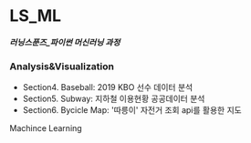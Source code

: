 # LS_ML
***러닝스푼즈_파이썬 머신러닝 과정***


### Analysis&Visualization
- Section4. Baseball: 2019 KBO 선수 데이터 분석
- Section5. Subway: 지하철 이용현황 공공데이터 분석
- Section6. Bycicle Map: '따릉이' 자전거 조회 api를 활용한 지도

Machince Learning
